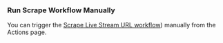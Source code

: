 ### Run Scrape Workflow Manually

You can trigger the [Scrape Live Stream URL workflow]([../../actions/workflows/scrape-live-stream.yml)) manually from the Actions page.
